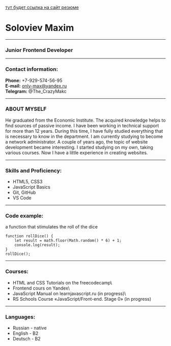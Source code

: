 [тут будет ссылка на сайт резюме](https://ya.ru)

# Soloviev Maxim

**************

### Junior Frontend Developer

********************

### Contact information:

**Phone:** +7-929-574-56-95\
**E-mail:** only-max@yandex.ru\
**Telegram:** @The_CrazyMakc

****************************

### ABOUT MYSELF

He graduated from the Economic Institute. The acquired knowledge helps to find sources of passive income.
I have been working in technical support for more than 12 years. During this time, I have fully studied everything that is necessary to know in the department. I am currently studying to become a network administrator.
A couple of years ago, the topic of website development became interesting. I started studying on my own, taking various courses. Now I have a little experience in creating websites.

**********************

### Skills and Proficiency:
* HTML5, CSS3
* JavaScript Basics
* Git, GitHub
* VS Code

***********************

### Code example:
a function that stimulates the roll of the dice
``` 
function rollDice() {
    let result = math.floor(Math.random() * 6) + 1;
    console.log(result);
}
rollDice();
```

***************************

### Courses:
* HTML and CSS Tutorials on the freecodecamp\
* Frontend cours on Yandex\
* JavaScript Manual on learnjavascript.ru (in progress)\
* RS Schools Course «JavaScript/Front-end. Stage 0» (in progress)

************************

### Languages:
* Russian - native
* English - B2
* Deutsch - B2